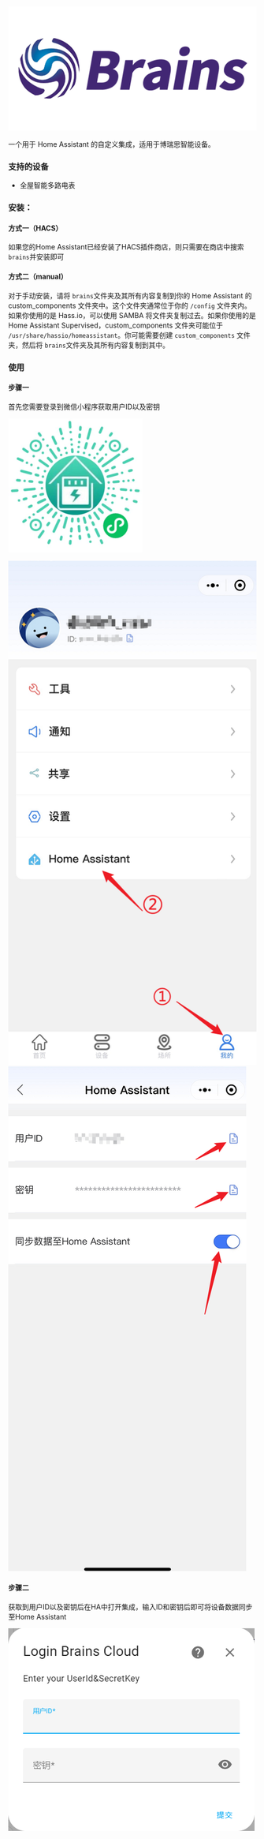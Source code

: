 ![img](images/1.png)

一个用于 Home Assistant 的自定义集成，适用于博瑞思智能设备。

### 支持的设备

- 全屋智能多路电表

### 安装：

#### 方式一（HACS）

如果您的Home Assistant已经安装了HACS插件商店，则只需要在商店中搜索`brains`并安装即可

#### 方式二（manual）

对于手动安装，请将 `brains`文件夹及其所有内容复制到你的 Home Assistant 的 custom_components 文件夹中。这个文件夹通常位于你的 `/config` 文件夹内。如果你使用的是 Hass.io，可以使用 SAMBA 将文件夹复制过去。如果你使用的是 Home Assistant Supervised，custom_components 文件夹可能位于 `/usr/share/hassio/homeassistant`。你可能需要创建 `custom_components` 文件夹，然后将 `brains`文件夹及其所有内容复制到其中。





### 使用

#### 步骤一

首先您需要登录到微信小程序获取用户ID以及密钥

![image-20231206144006555](images/image-20231206144006555.png)

![image-20231206142422322](images/image-20231206142422322.png)![image-20231206155025267](images/image-20231206155025267.png)





#### 步骤二

获取到用户ID以及密钥后在HA中打开集成，输入ID和密钥后即可将设备数据同步至Home Assistant

![image-20231206144235947](images/image-20231206144235947.png)
